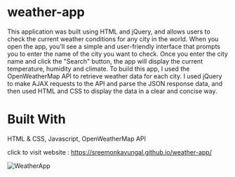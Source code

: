 # weather-app
This application was built using HTML and jQuery, and allows users to check the current weather conditions for any city in the world.
When you open the app, you'll see a simple and user-friendly interface that prompts you to enter the name of the city you want to check. Once you enter the city name and click the "Search" button, the app will display the current temperature, humidity and climate.
To build this app, I used the OpenWeatherMap API to retrieve weather data for each city. I used jQuery to make AJAX requests to the API and parse the JSON response data, and then used HTML and CSS to display the data in a clear and concise way.

# Built With
HTML & CSS,
Javascript,
OpenWeatherMap API

click to visit website : https://sreemonkavungal.github.io/weather-app/



![WeatherApp](https://github.com/sreemonkavungal/weather-app/assets/90373393/a3e9f529-698c-4b37-93e9-52a2ff9b40e6)

